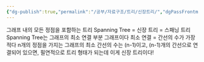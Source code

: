 ```yaml
---
{"dg-publish":true,"permalink":"/공부/자료구조/트리/신장트리/","dgPassFrontmatter":true,"noteIcon":""}
---
```


그래프 내의 모든 정점을 포함하는 트리
Spanning Tree = 신장 트리 = 스패닝 트리
Spanning Tree는 그래프의 최소 연결 부분 그래프이다
최소 연결 = 간선의 수가 가장 적다
n개의 정점을 가지는 그래프의 최소 간선의 수는 (n-1)이고, (n-1)개의 간선으로 연결되어 있으면, 필연적으로 트리 형태가 되는데 이게 신장 트리이다!